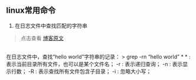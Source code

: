 ## linux常用命令

1. 在日志文件中查找匹配的字符串
> 点击查看&nbsp;[博客原文]( http://151wqooo.blog.51cto.com/2610898/1162118)
<br/>
在日志文件中，查找“hello world”字符串的记录：
>
        grep -rn “hello world” *
        * : 表示当前目录所有文件，也可以是某个文件名；
        -r : 表示递归查询；
        -n : 表示显示行数；
        -R : 表示查找所有文件包含子目录；
        -i : 忽略大小写；
